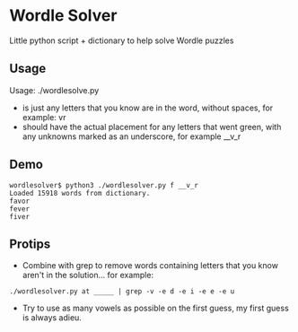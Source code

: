 # Wordle Solver 
Little python script + dictionary to help solve Wordle puzzles

## Usage
Usage: ./wordlesolve.py <letters in word> <placement>

- <letters in word> is just any letters that you know are in the word, without spaces, for example: vr
- <placement> should have the actual placement for any letters that went green, with any unknowns marked as an underscore, for example __v_r

## Demo

```
wordlesolver$ python3 ./wordlesolver.py f __v_r
Loaded 15918 words from dictionary.
favor
fever
fiver
```

## Protips

- Combine with grep to remove words containing letters that you know aren't in the solution... for example:

```
./wordlesolver.py at _____ | grep -v -e d -e i -e e -e u
```

- Try to use as many vowels as possible on the first guess, my first guess is always adieu.
